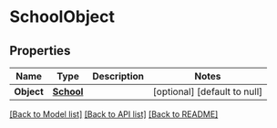 # SchoolObject

## Properties
Name | Type | Description | Notes
------------ | ------------- | ------------- | -------------
**Object** | [**School**](School.md) |  | [optional] [default to null]

[[Back to Model list]](../README.md#documentation-for-models) [[Back to API list]](../README.md#documentation-for-api-endpoints) [[Back to README]](../README.md)


